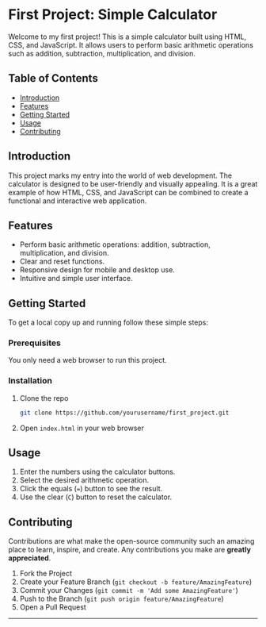 # First Project: Simple Calculator

Welcome to my first project! This is a simple calculator built using HTML, CSS, and JavaScript. It allows users to perform basic arithmetic operations such as addition, subtraction, multiplication, and division.


## Table of Contents

- [Introduction](#introduction)
- [Features](#features)
- [Getting Started](#getting-started)
- [Usage](#usage)
- [Contributing](#contributing)

## Introduction

This project marks my entry into the world of web development. The calculator is designed to be user-friendly and visually appealing. It is a great example of how HTML, CSS, and JavaScript can be combined to create a functional and interactive web application.

## Features

- Perform basic arithmetic operations: addition, subtraction, multiplication, and division.
- Clear and reset functions.
- Responsive design for mobile and desktop use.
- Intuitive and simple user interface.

## Getting Started

To get a local copy up and running follow these simple steps:

### Prerequisites

You only need a web browser to run this project.

### Installation

1. Clone the repo
   ```sh
   git clone https://github.com/yourusername/first_project.git
   ```
2. Open `index.html` in your web browser

## Usage

1. Enter the numbers using the calculator buttons.
2. Select the desired arithmetic operation.
3. Click the equals (`=`) button to see the result.
4. Use the clear (`C`) button to reset the calculator.

## Contributing

Contributions are what make the open-source community such an amazing place to learn, inspire, and create. Any contributions you make are **greatly appreciated**.

1. Fork the Project
2. Create your Feature Branch (`git checkout -b feature/AmazingFeature`)
3. Commit your Changes (`git commit -m 'Add some AmazingFeature'`)
4. Push to the Branch (`git push origin feature/AmazingFeature`)
5. Open a Pull Request

-----
